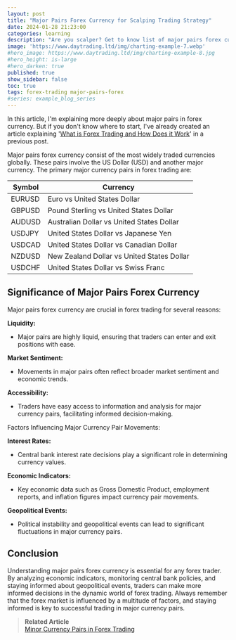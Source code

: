 ```yaml
---
layout: post
title: "Major Pairs Forex Currency for Scalping Trading Strategy"
date: 2024-01-28 21:23:00
categories: learning
description: "Are you scalper? Get to know list of major pairs forex currency for better understanding."
image: 'https://www.daytrading.ltd/img/charting-example-7.webp'
#hero_image: https://www.daytrading.ltd/img/charting-example-8.jpg
#hero_height: is-large
#hero_darken: true
published: true
show_sidebar: false
toc: true
tags: forex-trading major-pairs-forex
#series: example_blog_series
---
```


In this article, I'm explaining more deeply about major pairs in forex currency. But if you don't know where to start, I've already created an article explaining '<a href="https://www.daytrading.ltd/learning/what-is-forex-trading">What is Forex Trading and How Does it Work</a>' in a previous post.

Major pairs forex currency consist of the most widely traded currencies globally. These pairs involve the US Dollar (USD) and another major currency. The primary major currency pairs in forex trading are:

<table>
  <thead>
    <tr>
      <th>Symbol</th>
      <th>Currency</th>
    </tr>
  </thead>
  <tbody>
    <tr>
      <td>EURUSD</td>
      <td>Euro vs United States Dollar</td>
    </tr>
    <tr>
      <td>GBPUSD</td>
      <td>Pound Sterling vs United States Dollar</td>
    </tr>
    <tr>
      <td>AUDUSD</td>
      <td>Australian Dollar vs United States Dollar</td>
    </tr>
    <tr>
      <td>USDJPY</td>
      <td>United States Dollar vs Japanese Yen</td>
    </tr>
    <tr>
      <td>USDCAD</td>
      <td>United States Dollar vs Canadian Dollar</td>
    </tr>
    <tr>
      <td>NZDUSD</td>
      <td>New Zealand Dollar vs United States Dollar</td>
    </tr>
    <tr>
      <td>USDCHF</td>
      <td>United States Dollar vs Swiss Franc</td>
    </tr>
  </tbody>
</table>

## Significance of Major Pairs Forex Currency
Major pairs forex currency are crucial in forex trading for several reasons:

 <strong>Liquidity:</strong>
 * Major pairs are highly liquid, ensuring that traders can enter and exit positions with ease.
  
 <strong>Market Sentiment:</strong>
 * Movements in major pairs often reflect broader market sentiment and economic trends.

 <strong>Accessibility:</strong>
 * Traders have easy access to information and analysis for major currency pairs, facilitating informed decision-making.

Factors Influencing Major Currency Pair Movements:

 <strong>Interest Rates:</strong>
 * Central bank interest rate decisions play a significant role in determining currency values.

 <strong>Economic Indicators:</strong>
 * Key economic data such as Gross Domestic Product, employment reports, and inflation figures impact currency pair movements.

 <strong>Geopolitical Events:</strong>
 * Political instability and geopolitical events can lead to significant fluctuations in major currency pairs.

## Conclusion
Understanding major pairs forex currency is essential for any forex trader. By analyzing economic indicators, monitoring central bank policies, and staying informed about geopolitical events, traders can make more informed decisions in the dynamic world of forex trading. Always remember that the forex market is influenced by a multitude of factors, and staying informed is key to successful trading in major currency pairs.

> <strong>Related Article</strong><br>
> <a href="https://www.daytrading.ltd/learning/minor-currency-pairs-in-forex-trading">Minor Currency Pairs in Forex Trading</a>

<script type="application/ld+json">
{
  "@context": "https://schema.org",
  "@type": "FAQPage",
  "mainEntity": [
    {
      "@type": "Question",
      "name": "What are major currency pairs in forex trading?",
      "acceptedAnswer": {
        "@type": "Answer",
        "text": "Major currency pairs in forex trading involve the US Dollar (USD) and another major currency, representing the most widely traded currencies globally."
      }
    },
    {
      "@type": "Question",
      "name": "Which are the primary major currency pairs?",
      "acceptedAnswer": {
        "@type": "Answer",
        "text": "The primary major currency pairs include EUR/USD, USD/JPY, GBP/USD, USD/CHF, AUD/USD, and USD/CAD."
      }
    },
    {
      "@type": "Question",
      "name": "Why are major currency pairs significant in forex trading?",
      "acceptedAnswer": {
        "@type": "Answer",
        "text": "Major currency pairs are crucial due to their high liquidity, reflection of market sentiment, and accessibility for traders to make informed decisions."
      }
    },
    {
      "@type": "Question",
      "name": "What factors influence major currency pair movements?",
      "acceptedAnswer": {
        "@type": "Answer",
        "text": "Factors influencing major currency pairs include interest rates, economic indicators, and geopolitical events such as political instability."
      }
    },
    {
      "@type": "Question",
      "name": "How can traders analyze major currency pairs?",
      "acceptedAnswer": {
        "@type": "Answer",
        "text": "Traders can analyze major currency pairs by monitoring central bank policies, economic indicators, and staying informed about geopolitical events."
      }
    }
  ]
}
</script>